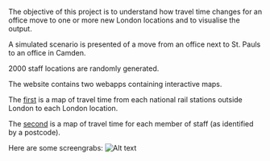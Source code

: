 The objective of this project is to understand how travel time changes for an office move to one or more new London locations and to visualise the output.

A simulated scenario is presented of a move from an office next to St. Pauls to an office in Camden.

2000 staff locations are randomly generated.

The website contains two webapps containing interactive maps.

The [first](http://robinl.github.io/office_move_journeytime/website/) is a map of travel time from each national rail stations outside London to each London location. 

The [second](http://robinl.github.io/office_move_journeytime/website/staff.html) is a map of travel time for each member of staff (as identified by a postcode).

Here are some screengrabs:
![Alt text](/pics/journeytime?raw=true "Journeytime")


